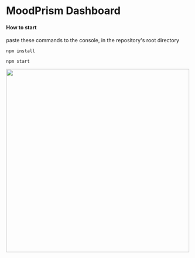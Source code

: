 # MoodPrism Dashboard



#### How to start

paste these commands to the console, in the repository's root directory 

```
npm install
```
```
npm start
```



<img src="https://i.imgur.com/MAAtwTy.png
" width="500" eight="500">

